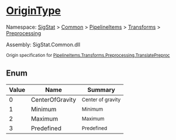 # [OriginType](./OriginType.md)
Namespace: [SigStat]() > [Common](./../../../README.md) > [PipelineItems]() > [Transforms]() > [Preprocessing](./README.md)

Assembly: SigStat.Common.dll


<sub>Origin specification for [PipelineItems.Transforms.Preprocessing.TranslatePreproc](https://github.com/hargitomi97/sigstat/blob/master/docs/md/SigStat/Common/PipelineItems/Transforms/Preprocessing/TranslatePreproc.md)</sub>

##	Enum

| Value | Name | Summary | 
| --- | --- | --- | 
| 0 | CenterOfGravity | <sub>Center of gravity</sub> | 
| 1 | Minimum | <sub>Minimum</sub> | 
| 2 | Maximum | <sub>Maximum</sub> | 
| 3 | Predefined | <sub>Predefined</sub> | 


